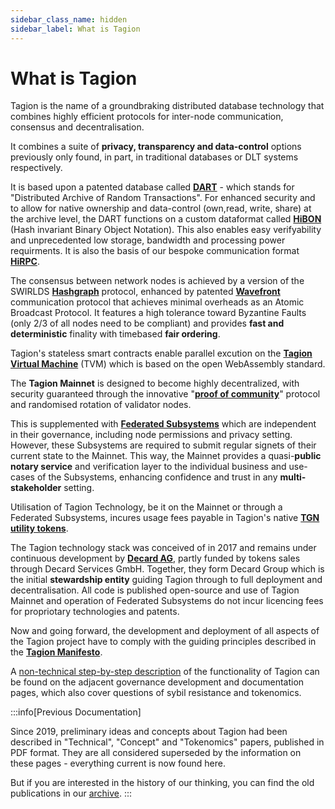 ```yaml
---
sidebar_class_name: hidden
sidebar_label: What is Tagion
---
```

# What is Tagion

Tagion is the name of a groundbraking distributed database technology that combines highly efficient protocols for inter-node communication, consensus and decentralisation. 

It combines a suite of **privacy, transparency and data-control** options previously only found, in part, in traditional databases or DLT systems respectively. 

It is based upon a patented database called [**DART**](https://docs.tagion.org/tech/protocols/dart) - which stands for "Distributed Archive of Random Transactions". For enhanced security and to allow for native ownership and data-control (own,read, write, share) at the archive level, the DART functions on a custom dataformat called [**HiBON**](https://www.hibon.org/posts/hibonproperties/) (Hash invariant Binary Object Notation). This also enables easy verifyability and unprecedented low storage, bandwidth and processing power requirments. It is also the basis of our bespoke communication format [**HiRPC**](https://www.hibon.org/posts/hirpc/). 

The consensus between network nodes is achieved by a version of the SWIRLDS [**Hashgraph**](https://docs.tagion.org/tech/protocols/consensus/HashGraph) protocol, enhanced by patented [**Wavefront**](https://docs.tagion.org/tech/protocols/wavefront) communication protocol that achieves minimal overheads as an Atomic Broadcast Protocol.  It features a high tolerance toward Byzantine Faults (only 2/3 of all nodes need to be compliant) and provides **fast and deterministic** finality with timebased **fair ordering**. 

Tagion's stateless smart contracts enable parallel excution on the [**Tagion Virtual Machine**](https://docs.tagion.org/tech/architecture/TVM) (TVM) which is based on the open WebAssembly standard.

The **Tagion Mainnet** is designed to become highly decentralized, with security guaranteed through the innovative "[**proof of community**](https://docs.tagion.org/gov/governance_areas/network_formation/tagion)" protocol and randomised rotation of validator nodes. 

This is supplemented with [**Federated Subsystems**](https://docs.tagion.org/gov/intro/network) which are independent in their governance, including node permissions and privacy setting. However, these Subsystems are required to submit regular signets of their current state to the Mainnet. This way, the Mainnet provides a quasi-**public notary service** and verification layer to the individual business and use-cases of the Subsystems, enhancing confidence and trust in any **multi-stakeholder** setting. 

Utilisation of Tagion Technology, be it on the Mainnet or through a Federated Subsystems, incures usage fees payable in Tagion's native [**TGN utility tokens**](https://docs.tagion.org/gov/governance_areas/token_economy/utility_token).

The Tagion technology stack was conceived of in 2017 and remains under continuous development by [**Decard AG**](https://www.decard.io/), partly funded by tokens sales through Decard Services GmbH. Together, they form Decard Group which is the initial **stewardship entity** guiding Tagion through to full deployment and decentralisation. All code is published open-source and use of Tagion Mainnet and operation of Federated Subsystems do not incur licencing fees for propriotary technologies and patents.

Now and going forward, the development and deployment of all aspects of the Tagion project have to comply with the guiding principles described in the [**Tagion Manifesto**](https://docs.tagion.org/gov/intro/manifesto). 

A [non-technical step-by-step description](https://docs.tagion.org/gov/intro/jargonbusting) of the functionality of Tagion can be found on the adjacent governance development and documentation pages, which also cover questions of sybil resistance and tokenomics. 

:::info[Previous Documentation]

Since 2019, preliminary ideas and concepts about Tagion had been described in "Technical", "Concept" and "Tokenomics" papers, published in PDF format. They are all considered superseded by the information on these pages - everything current is now found here. 

But if you are interested in the history of our thinking, you can find the old publications in our [archive](https://docs.tagion.org/gov/intro/archive).
:::


